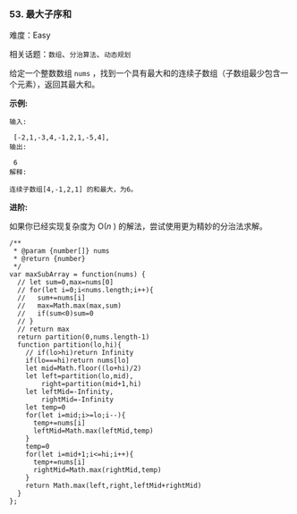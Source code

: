 ### 53. 最大子序和

难度：Easy

相关话题：`数组`、`分治算法`、`动态规划`

给定一个整数数组  `nums` ，找到一个具有最大和的连续子数组（子数组最少包含一个元素），返回其最大和。



**示例:** 





```
输入:

 [-2,1,-3,4,-1,2,1,-5,4],
输出:

 6
解释:

连续子数组[4,-1,2,1] 的和最大，为6。

```


**进阶:** 



如果你已经实现复杂度为 O(*n* ) 的解法，尝试使用更为精妙的分治法求解。




```
/**
 * @param {number[]} nums
 * @return {number}
 */
var maxSubArray = function(nums) { 
  // let sum=0,max=nums[0]
  // for(let i=0;i<nums.length;i++){
  //   sum+=nums[i]
  //   max=Math.max(max,sum)
  //   if(sum<0)sum=0
  // }
  // return max
  return partition(0,nums.length-1)
  function partition(lo,hi){
    // if(lo>hi)return Infinity
    if(lo===hi)return nums[lo]
    let mid=Math.floor((lo+hi)/2)
    let left=partition(lo,mid),
        right=partition(mid+1,hi)
    let leftMid=-Infinity,
        rightMid=-Infinity
    let temp=0
    for(let i=mid;i>=lo;i--){
      temp+=nums[i]
      leftMid=Math.max(leftMid,temp)
    }
    temp=0
    for(let i=mid+1;i<=hi;i++){
      temp+=nums[i]
      rightMid=Math.max(rightMid,temp)      
    }
    return Math.max(left,right,leftMid+rightMid)
  }
};



```

